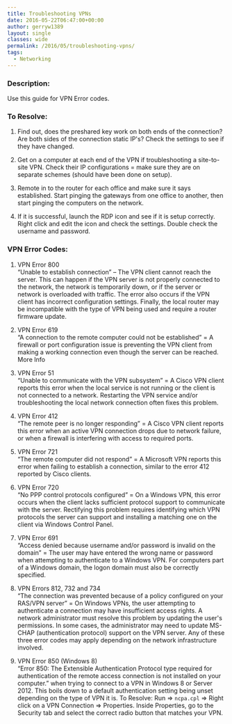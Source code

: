 ```yaml
---
title: Troubleshooting VPNs
date: 2016-05-22T06:47:00+00:00
author: gerryw1389
layout: single
classes: wide
permalink: /2016/05/troubleshooting-vpns/
tags:
  - Networking
---
```

<!--more-->

### Description:

Use this guide for VPN Error codes.

### To Resolve:

1. Find out, does the preshared key work on both ends of the connection? Are both sides of the connection static IP's? Check the settings to see if they have changed.

2. Get on a computer at each end of the VPN if troubleshooting a site-to-site VPN. Check their IP configurations = make sure they are on separate schemes (should have been done on setup).

3. Remote in to the router for each office and make sure it says established. Start pinging the gateways from one office to another, then start pinging the computers on the network.

4. If it is successful, launch the RDP icon and see if it is setup correctly. Right click and edit the icon and check the settings. Double check the username and password.

### VPN Error Codes:

1. VPN Error 800  
&#8220;Unable to establish connection&#8221; – The VPN client cannot reach the server. This can happen if the VPN server is not properly connected to the network, the network is temporarily down, or if the server or network is overloaded with traffic. The error also occurs if the VPN client has incorrect configuration settings. Finally, the local router may be incompatible with the type of VPN being used and require a router firmware update.

2. VPN Error 619  
&#8220;A connection to the remote computer could not be established&#8221; = A firewall or port configuration issue is preventing the VPN client from making a working connection even though the server can be reached.  
More Info

3. VPN Error 51  
&#8220;Unable to communicate with the VPN subsystem&#8221; = A Cisco VPN client reports this error when the local service is not running or the client is not connected to a network. Restarting the VPN service and/or troubleshooting the local network connection often fixes this problem.

4. VPN Error 412  
&#8220;The remote peer is no longer responding&#8221; = A Cisco VPN client reports this error when an active VPN connection drops due to network failure, or when a firewall is interfering with access to required ports.

5. VPN Error 721  
&#8220;The remote computer did not respond&#8221; = A Microsoft VPN reports this error when failing to establish a connection, similar to the error 412 reported by Cisco clients.

6. VPN Error 720  
&#8220;No PPP control protocols configured&#8221; = On a Windows VPN, this error occurs when the client lacks sufficient protocol support to communicate with the server. Rectifying this problem requires identifying which VPN protocols the server can support and installing a matching one on the client via Windows Control Panel.

7. VPN Error 691  
&#8220;Access denied because username and/or password is invalid on the domain&#8221; = The user may have entered the wrong name or password when attempting to authenticate to a Windows VPN. For computers part of a Windows domain, the logon domain must also be correctly specified.

8. VPN Errors 812, 732 and 734  
&#8220;The connection was prevented because of a policy configured on your RAS/VPN server&#8221; = On Windows VPNs, the user attempting to authenticate a connection may have insufficient access rights. A network administrator must resolve this problem by updating the user's permissions. In some cases, the administrator may need to update MS-CHAP (authentication protocol) support on the VPN server. Any of these three error codes may apply depending on the network infrastructure involved.

9. VPN Error 850 (Windows 8)  
&#8220;Error 850: The Extensible Authentication Protocol type required for authentication of the remote access connection is not installed on your computer.&#8221; when trying to connect to a VPN in Windows 8 or Server 2012. This boils down to a default authentication setting being unset depending on the type of VPN it is. To Resolve: Run => `ncpa.cpl` => Right click on a VPN Connection => Properties. Inside Properties, go to the Security tab and select the correct radio button that matches your VPN.